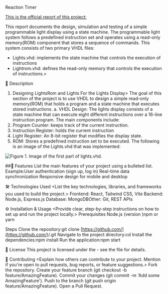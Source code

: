 Reaction Timer

[This is the official report of this project:](https://github.com/tenzytaec26/Reaction-Timer/blob/main/Report_Reaction%20Timer.pdf)


This report documents the design, simulation and testing of a simple programmable light display using a state machine. The programmable light system follows a predefined instruction set and operates using a read-only memory(ROM) component that stores a sequence of commands. This system consists of two primary VHDL files:
* Lights.vhd: implements the state machine that controls the execution of instructions
* Lightrom.vhd: defines the read-only memory that controls the execution of instructions.>


📜 Description
1. Designing LightsRom and Lights For the Lights Display>
The goal of this section of the project is to use VHDL to design a simple read-only
memory(ROM) that holds a program and a state machine that executes stored instructions.
a. VHDL Design:
The lights display consists of a state machine that can execute eight different instructions over
a 16-line instruction program. The main components include:
1. Program Counter: keeps track of the current instruction.
2. Instruction Register: holds the current instruction
3. Light Register: An 8-bit register that modifies the display state.
4. ROM: Stores a predefined instruction set to be executed.
The following is an image of the Lights.vhd that was implemented:

![Figure 1. Image of the first part of lights.vhd.]()

##🚀 Features
List the main features of your project using a bulleted list.
Example:User authentication (sign up, log in)
Real-time data synchronization
Responsive design for mobile and desktop

🛠️ Technologies Used
<List the key technologies, libraries, and frameworks you used to build the project.>
Frontend: React, Tailwind CSS, Vite
Backend: Node.js, Express.js
Database: MongoDBOther: Git, REST APIs

⚙️ Installation & Usage
<Provide clear, step-by-step instructions on how to set up and run the project locally.>
Prerequisites
<List any dependencies required to run the project.>
Node.js (version <your-version>)npm or yarn

Steps
Clone the repository:git clone [https://github.com/](https://github.com/)<your-username>/<your-repo>.git
Navigate to the project directory:cd <your-repo>
Install the dependencies:npm install
Run the application:npm start


📄 License
<Specify the license under which your project is distributed. The MIT License is a popular choice for open-source projects.>
This project is licensed under the <License Name> - see the <LICENSE> file for details.

🤝 Contributing
<Explain how others can contribute to your project. Mention if you're open to pull requests, bug reports, or feature suggestions.>
Fork the repository.
Create your feature branch (git checkout -b feature/AmazingFeature).
Commit your changes (git commit -m 'Add some AmazingFeature').
Push to the branch (git push origin feature/AmazingFeature).
Open a Pull Request.
